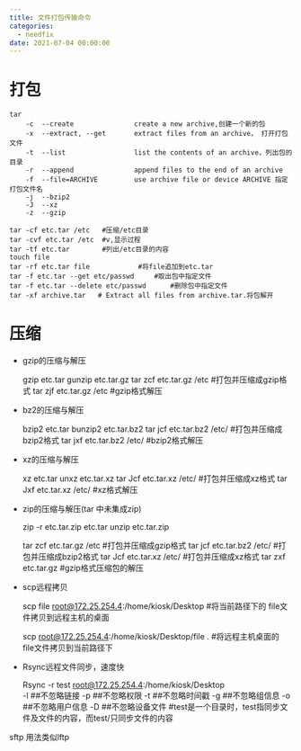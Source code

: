 ```yaml
---
title: 文件打包传输命令
categories:
  - needfix
date: 2021-07-04 00:00:00
---
```

# 打包

    tar
        -c  --create               create a new archive,创建一个新的包
        -x  --extract, --get       extract files from an archive， 打开打包文件
        -t  --list                 list the contents of an archive，列出包的目录
        -r  --append               append files to the end of an archive
        -f  --file=ARCHIVE         use archive file or device ARCHIVE 指定打包文件名
        -j  --bzip2
        -J  --xz
        -z  --gzip
      
    tar -cf etc.tar /etc   #压缩/etc目录
    tar -cvf etc.tar /etc  #v,显示过程 
    tar -tf etc.tar        #列出/etc目录的内容
    touch file
    tar -rf etc.tar file  			#将file追加到etc.tar
    tar -f etc.tar --get etc/passwd		#取出包中指定文件
    tar -f etc.tar --delete etc/passwd		#删除包中指定文件
    tar -xf archive.tar   # Extract all files from archive.tar.将包解开


# 压缩

* gzip的压缩与解压   


    gzip etc.tar
    gunzip etc.tar.gz
    tar zcf etc.tar.gz /etc      #打包并压缩成gzip格式
    tar zjf etc.tar.gz /etc      #gzip格式解压

* bz2的压缩与解压


    bzip2 etc.tar
    bunzip2 etc.tar.bz2
    tar jcf etc.tar.bz2 /etc/    #打包并压缩成bzip2格式
    tar jxf etc.tar.bz2 /etc/    #bzip2格式解压

* xz的压缩与解压


    xz etc.tar
    unxz etc.tar.xz
    tar Jcf etc.tar.xz /etc/     #打包并压缩成xz格式
    tar Jxf etc.tar.xz /etc/     #xz格式解压

* zip的压缩与解压(tar 中未集成zip)


    zip -r etc.tar.zip etc.tar
    unzip etc.tar.zip


    tar zcf etc.tar.gz /etc      #打包并压缩成gzip格式
    tar jcf etc.tar.bz2 /etc/    #打包并压缩成bzip2格式
    tar Jcf etc.tar.xz /etc/     #打包并压缩成xz格式
    tar zxf etc.tar.gz           #gzip格式压缩包的解压



* scp远程拷贝


    scp file root@172.25.254.4:/home/kiosk/Desktop  #将当前路径下的 file文件拷贝到远程主机的桌面
    
    scp  root@172.25.254.4:/home/kiosk/Desktop/file .   #将远程主机桌面的 file文件拷贝到当前路径下


* Rsync远程文件同步，速度快


    Rsync  	-r  test  root@172.25.254.4:/home/kiosk/Desktop  
        -l		##不忽略链接
        -p		##不忽略权限
        -t 		##不忽略时间戳
        -g		##不忽略组信息
        -o		##不忽略用户信息
        -D		##不忽略设备文件
    #test是一个目录时，test指同步文件及文件的内容，而test/只同步文件的内容





sftp  用法类似lftp
